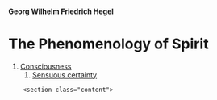 <html>
    <head>
        <title>G.W.F. Hegel</title>
        <link rel="stylesheet" href="style.css">
        <link href="https://fonts.googleapis.com/css?family=Libre+Baskerville&display=swap" rel="stylesheet">
    </head>
    <body>
        <h4 id="author">Georg Wilhelm Friedrich Hegel</h4>
        <h1>The Phenomenology of Spirit</h1>
        <ol id="contents">
            <li><a href="#con">Consciousness</a>
                <ol>
                    <li><a href="#s-c">Sensuous certainty</a></li>
                </ol>
            </li>
        </ol>

        <section class="content">
